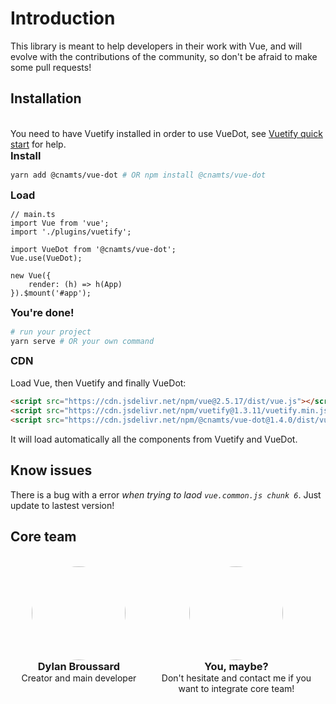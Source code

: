 # Introduction

This library is meant to help developers in their work with Vue, and will evolve with the contributions of the community, so don't be afraid to make some pull requests!

## Installation

<br>

You need to have Vuetify installed in order to use VueDot, see [Vuetify quick start](https://vuetifyjs.com/en/getting-started/quick-start) for help.

### Install

```bash
yarn add @cnamts/vue-dot # OR npm install @cnamts/vue-dot
```

### Load

```ts{5,6}
// main.ts
import Vue from 'vue';
import './plugins/vuetify';

import VueDot from '@cnamts/vue-dot';
Vue.use(VueDot);

new Vue({
    render: (h) => h(App)
}).$mount('#app');
```

### You're done!

```bash
# run your project
yarn serve # OR your own command
```

### CDN

<br>
Load Vue, then Vuetify and finally VueDot:

```html
<script src="https://cdn.jsdelivr.net/npm/vue@2.5.17/dist/vue.js"></script>
<script src="https://cdn.jsdelivr.net/npm/vuetify@1.3.11/vuetify.min.js"></script>
<script src="https://cdn.jsdelivr.net/npm/@cnamts/vue-dot@1.4.0/dist/vue-dot.umd.min.js"></script>
```

It will load automatically all the components from Vuetify and VueDot.

## Know issues

There is a bug with a error *when trying to laod `vue.common.js chunk 6`*. Just update to lastest version!

## Core team

<ul>
	<li>
		<img :src="$withBase('/dylan-broussard.jpg')" alt="">
		<h3>Dylan Broussard</h3>
		<p>Creator and main developer</p>
	</li>
	<li>
		<img :src="$withBase('/user.svg')" alt="">
		<h3>You, maybe?</h3>
		<p>Don't hesitate and contact me if you want to integrate core team!</p>
	</li>
</ul>

<style lang="scss" scoped>
	li {
		max-width: 250px;
		list-style: none;
	}

	ul {
		padding: 0;
		display: flex;
		flex-wrap: wrap;
		margin-top: 30px;
		justify-content: space-around;
	}

	li {
		padding: 5px;
		text-align: center;
	}

	p,
	h3 {
		margin: 0;
	}

	img {
		width: 150px;
		height: 150px;
		object-fit: cover;
		border-radius: 50%;
	}
</style>
